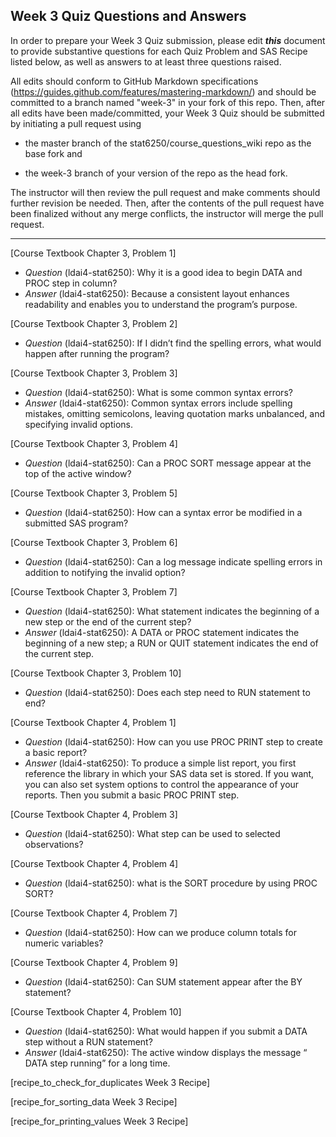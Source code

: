 
## Week 3 Quiz Questions and Answers

In order to prepare your Week 3 Quiz submission, please edit ***this*** document to provide substantive questions for each Quiz Problem and SAS Recipe listed below, as well as answers to at least three questions raised.

All edits should conform to GitHub Markdown specifications (https://guides.github.com/features/mastering-markdown/) and should be committed to a branch named "week-3" in your fork of this repo. Then, after all edits have been made/committed, your Week 3 Quiz should be submitted by initiating a pull request using

- the master branch of the stat6250/course_questions_wiki repo as the base fork and

- the week-3 branch of your version of the repo as the head fork.

The instructor will then review the pull request and make comments should further revision be needed. Then, after the contents of the pull request have been finalized without any merge conflicts, the instructor will merge the pull request.

********************************************************************************



[Course Textbook Chapter 3, Problem 1]

- *Question* (ldai4-stat6250): Why it is a good idea to begin DATA and PROC step in column?
- *Answer* (ldai4-stat6250): Because a consistent layout enhances readability and enables you to understand the program’s purpose.

[Course Textbook Chapter 3, Problem 2]

- *Question* (ldai4-stat6250): If I didn’t find the spelling errors, what would happen after running the program?

[Course Textbook Chapter 3, Problem 3]

- *Question* (ldai4-stat6250): What is some common syntax errors?
- *Answer* (ldai4-stat6250): Common syntax errors include spelling mistakes, omitting semicolons, leaving quotation marks unbalanced, and specifying invalid options.

 [Course Textbook Chapter 3, Problem 4]

- *Question* (ldai4-stat6250): Can a PROC SORT message appear at the top of the active window?

[Course Textbook Chapter 3, Problem 5]

- *Question* (ldai4-stat6250): How can a syntax error be modified in a submitted SAS program?

[Course Textbook Chapter 3, Problem 6]

- *Question* (ldai4-stat6250): Can a log message indicate spelling errors in addition to notifying the invalid option?

[Course Textbook Chapter 3, Problem 7]

- *Question* (ldai4-stat6250): What statement indicates the beginning of a new step or the end of the current step?
- *Answer* (ldai4-stat6250): A DATA or PROC statement indicates the beginning of a new step; a RUN or QUIT statement indicates the end of the current step.

[Course Textbook Chapter 3, Problem 10]

- *Question* (ldai4-stat6250): Does each step need to RUN statement to end?

[Course Textbook Chapter 4, Problem 1]

- *Question* (ldai4-stat6250): How can you use PROC PRINT step to create a basic report?
- *Answer* (ldai4-stat6250): To produce a simple list report, you first reference the library in which your SAS data set is stored. If you want, you can also set system options to control the appearance of your reports. Then you submit a basic PROC PRINT step.

[Course Textbook Chapter 4, Problem 3]

- *Question* (ldai4-stat6250): What step can be used to selected observations?

[Course Textbook Chapter 4, Problem 4]

- *Question* (ldai4-stat6250): what is the SORT procedure by using PROC SORT?

[Course Textbook Chapter 4, Problem 7]

- *Question* (ldai4-stat6250): How can we produce column totals for numeric variables?

[Course Textbook Chapter 4, Problem 9]

- *Question* (ldai4-stat6250): Can SUM statement appear after the BY statement?

[Course Textbook Chapter 4, Problem 10]

- *Question* (ldai4-stat6250): What would happen if you submit a DATA step without a RUN statement?
- *Answer* (ldai4-stat6250): The active window displays the message “ DATA step running” for a long time.

[recipe_to_check_for_duplicates Week 3 Recipe]



[recipe_for_sorting_data Week 3 Recipe]



[recipe_for_printing_values Week 3 Recipe]



